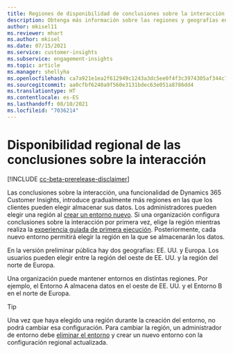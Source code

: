 ```yaml
---
title: Regiones de disponibilidad de conclusiones sobre la interacción
description: Obtenga más información sobre las regiones y geografías en las que se implementa el servicio.
author: mkisel11
ms.reviewer: mhart
ms.author: mkisel
ms.date: 07/15/2021
ms.service: customer-insights
ms.subservice: engagement-insights
ms.topic: article
ms.manager: shellyha
ms.openlocfilehash: ca7a921e1ea2f612949c1243a3dc5ee0f4f3c3974305af344c77b870db3e00a9
ms.sourcegitcommit: aa0cfbf6240a9f560e3131bdec63e051a8786dd4
ms.translationtype: HT
ms.contentlocale: es-ES
ms.lasthandoff: 08/10/2021
ms.locfileid: "7036214"
---
```

# <a name="regional-availability-for-engagement-insights"></a>Disponibilidad regional de las conclusiones sobre la interacción

[!INCLUDE [cc-beta-prerelease-disclaimer](includes/cc-beta-prerelease-disclaimer.md)]

Las conclusiones sobre la interacción, una funcionalidad de Dynamics 365 Customer Insights, introduce gradualmente más regiones en las que los clientes pueden elegir almacenar sus datos. Los administradores pueden elegir una región al [crear un entorno nuevo](manage-environments-workspaces.md#create-an-environment). Si una organización configura conclusiones sobre la interacción por primera vez, elige la región mientras realiza la [experiencia guiada de primera ejecución](quickstart.md). Posteriormente, cada nuevo entorno permitirá elegir la región en la que se almacenarán los datos.

En la versión preliminar pública hay dos geografías: EE. UU. y Europa. Los usuarios pueden elegir entre la región del oeste de EE. UU. y la región del norte de Europa.

Una organización puede mantener entornos en distintas regiones. Por ejemplo, el Entorno A almacena datos en el oeste de EE. UU. y el Entorno B en el norte de Europa.

> [!TIP]
> Una vez que haya elegido una región durante la creación del entorno, no podrá cambiar esa configuración. Para cambiar la región, un administrador de entorno debe [eliminar el entorno](manage-environments-workspaces.md#delete-an-environment) y crear un nuevo entorno con la configuración regional actualizada.

